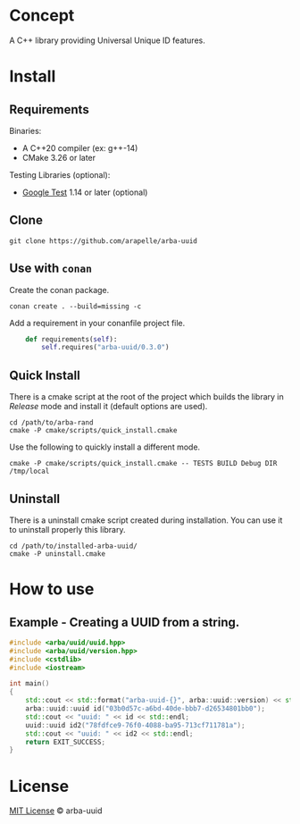 # Concept #

A C++ library providing Universal Unique ID features.

# Install #
## Requirements ##

Binaries:

- A C++20 compiler (ex: g++-14)
- CMake 3.26 or later

Testing Libraries (optional):

- [Google Test](https://github.com/google/googletest) 1.14 or later (optional)

## Clone

```
git clone https://github.com/arapelle/arba-uuid
```

## Use with `conan`

Create the conan package.
```
conan create . --build=missing -c
```
Add a requirement in your conanfile project file.
```python
    def requirements(self):
        self.requires("arba-uuid/0.3.0")
```

## Quick Install ##
There is a cmake script at the root of the project which builds the library in *Release* mode and install it (default options are used).
```
cd /path/to/arba-rand
cmake -P cmake/scripts/quick_install.cmake
```
Use the following to quickly install a different mode.
```
cmake -P cmake/scripts/quick_install.cmake -- TESTS BUILD Debug DIR /tmp/local
```

## Uninstall ##
There is a uninstall cmake script created during installation. You can use it to uninstall properly this library.
```
cd /path/to/installed-arba-uuid/
cmake -P uninstall.cmake
```

# How to use
## Example - Creating a UUID from a string.
```c++
#include <arba/uuid/uuid.hpp>
#include <arba/uuid/version.hpp>
#include <cstdlib>
#include <iostream>

int main()
{
    std::cout << std::format("arba-uuid-{}", arba::uuid::version) << std::endl;
    arba::uuid::uuid id("03b0d57c-a6bd-40de-bbb7-d26534801bb0");
    std::cout << "uuid: " << id << std::endl;
    uuid::uuid id2("78fdfce9-76f0-4088-ba95-713cf711781a");
    std::cout << "uuid: " << id2 << std::endl;
    return EXIT_SUCCESS;
}

```

# License

[MIT License](./LICENSE.md) © arba-uuid
